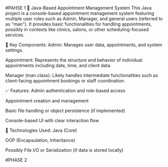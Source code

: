 #PAHSE 1
💼 Java-Based Appointment Management System
This Java project is a console-based appointment management system featuring multiple user roles such as Admin, Manager, and general users (referred to as "man"). It provides basic functionalities for handling appointments, possibly in contexts like clinics, salons, or other scheduling-focused services.

🔧 Key Components:
Admin: Manages user data, appointments, and system settings.

Appointment: Represents the structure and behavior of individual appointments including date, time, and client data.

Manager (man.class): Likely handles intermediate functionalities such as client-facing appointment bookings or staff coordination.

✅ Features:
Admin authentication and role-based access

Appointment creation and management

Basic file handling or object persistence (if implemented)

Console-based UI with clear interaction flow

🚀 Technologies Used:
Java (Core)

OOP (Encapsulation, Inheritance)

Possibly File I/O or Serialization (if data is stored locally)

#PHASE 2

